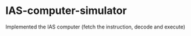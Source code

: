 # IAS-computer-simulator
Implemented the IAS computer (fetch the  instruction, decode and  execute)
